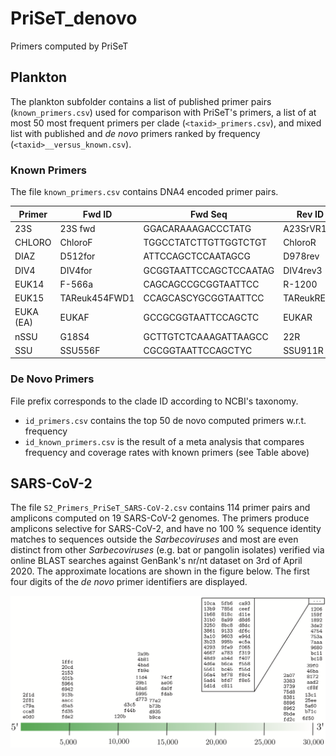# PriSeT_denovo
Primers computed by PriSeT

## Plankton

The plankton subfolder contains a list of published primer pairs (`known_primers.csv`) used for comparison with PriSeT's primers, a list of at most 50 most frequent primers per clade (`<taxid>_primers.csv`), and mixed list with published and _de novo_ primers ranked by frequency (`<taxid>__versus_known.csv`).

### Known Primers 
 
The file `known_primers.csv` contains DNA4 encoded primer pairs.
    
| Primer    |  Fwd ID  | Fwd Seq               | Rev ID   | Rev Seq               | Reference       |
| --------- | -------- | --------------------- | -------- | --------------------- | --------------- | 
| 23S       | 23S fwd  | GGACARAAAGACCCTATG    | A23SrVR1 | AGATCAGCCTGTTATCC$    |     |
| CHLORO    | ChloroF  | TGGCCTATCTTGTTGGTCTGT | ChloroR  | GAATCAACCTGACAAGGCAAC |     |
| DIAZ      | D512for  | ATTCCAGCTCCAATAGCG    | D978rev  | GACTACGATGGTATCTAATC  |     |
| DIV4      | DIV4for  | GCGGTAATTCCAGCTCCAATAG | DIV4rev3 | CTCTGACAATGGAATACGAATA |   |
| EUK14     | F-566a   | CAGCAGCCGCGGTAATTCC   | R-1200   | CCCGTGTTGAGTCAAATTAAGC |   |
| EUK15     | TAReuk454FWD1 | CCAGCASCYGCGGTAATTCC | TAReukREV3 | ACTTTCGTTCTTGATYRA |   |
| EUKA (EA) | EUKAF    | GCCGCGGTAATTCCAGCTC   | EUKAR    | CYTTCGYYCTTGATTRA     |   |
| nSSU      | G18S4    | GCTTGTCTCAAAGATTAAGCC | 22R      | GCCTGCTGCCTTCCTTGGA   |   |
| SSU       | SSU556F  | CGCGGTAATTCCAGCTYC    | SSU911R  | ATYCAAGAATTTCACCTCTGAC |   |

### De Novo Primers

File prefix corresponds to the clade ID according to NCBI's taxonomy. 

  * `id_primers.csv` contains the top 50 de novo computed primers w.r.t. frequency
  * `id_known_primers.csv` is the result of a meta analysis that compares frequency and coverage rates with known primers (see Table above)
  
## SARS-CoV-2

The file `S2_Primers_PriSeT_SARS-CoV-2.csv` contains 114 primer pairs and amplicons computed on 19 SARS-CoV-2 genomes. The primers produce amplicons selective for SARS-CoV-2, and have no 100 % sequence identity matches to sequences outside the _Sarbecoviruses_ and most are even distinct from other _Sarbecoviruses_ (e.g. bat or pangolin isolates) verified via online BLAST searches against GenBank's nr/nt dataset on 3rd of April 2020. The approximate locations are shown in the figure below. The first four digits of the _de novo_ primer identifiers are displayed.

![Image description](https://github.com/mariehoffmann/PriSeT_denovo/blob/master/SARS-CoV-2/SARS-CoV-2_amplicons.png)


